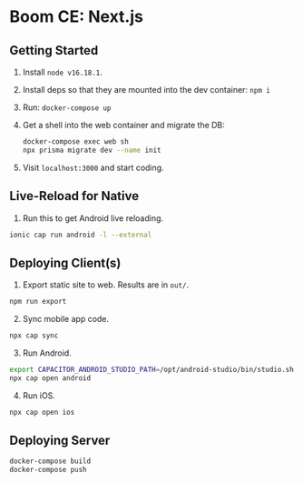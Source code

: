 # Boom CE: Next.js

## Getting Started

1. Install `node v16.18.1`.

2. Install deps so that they are mounted into the dev container: `npm i`

3. Run: `docker-compose up`

4. Get a shell into the web container and migrate the DB:

    ```bash
    docker-compose exec web sh
    npx prisma migrate dev --name init
    ```

4. Visit `localhost:3000` and start coding.

## Live-Reload for Native

1. Run this to get Android live reloading.

```bash
ionic cap run android -l --external
```

## Deploying Client(s)

1. Export static site to web. Results are in `out/`.

```bash
npm run export
```

2. Sync mobile app code.

```bash
npx cap sync
```

3. Run Android.

```bash
export CAPACITOR_ANDROID_STUDIO_PATH=/opt/android-studio/bin/studio.sh
npx cap open android
```

4. Run iOS.

```bash
npx cap open ios
```

## Deploying Server

```bash
docker-compose build
docker-compose push
```
